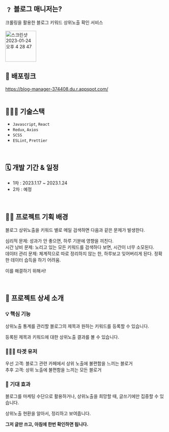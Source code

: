## ﹖ 블로그 매니저는? <br/>
크롤링을 활용한 블로그 키워드 상위노출 확인 서비스 <br/><br/>
<img width="97" alt="스크린샷 2023-01-24 오후 4 28 47" src="https://user-images.githubusercontent.com/25457470/214234646-dd7cbe39-b197-44fc-b0f5-f9f55323b33b.png">


## 🚀 배포링크 <br/>
https://blog-manager-374408.du.r.appspot.com/ <br/><br/>


## 🧑🏻‍💻 기술스택 <br/>
- `Javascript`, `React`
- `Redux`, `Axios`
- `SCSS`
- `ESLint`, `Prettier`
<br/>

## 🗓 개발 기간 & 일정
- 1차 : 2023.1.17 ~ 2023.1.24
- 2차 : 예정

<br/>

## ✍🏻 프로젝트 기획 배경
블로그 상위노출을 키워드 별로 메일 검색하면 다음과 같은 문제가 발생한다.<br/>

심리적 문제: 성과가 안 좋으면, 하루 기분에 영향을 끼친다.<br/>
시간 낭비 문제: 노리고 있는 모든 키워드를 검색하다 보면, 시간이 너무 소모된다.<br/>
데이터 관리 문제: 체계적으로 따로 정리하지 않는 한, 하루보고 잊어버리게 된다. 정확한 데이터 습득을 하기 어려움.<br/>

이를 해결하기 위해서!

<br/>

## 🧐 프로젝트 상세 소개

### 💡 핵심 기능

상위노출 통계를 관리할 블로그의 제목과 원하는 키워드를 등록할 수 있습니다.

등록된 제목과 키워드에 대한 상위노출 결과를 볼 수 있습니다.


### 🙋🏻‍♂️ 타겟 유저

우선 고객: 블로그 관련 카페에서 상위 노출에 불편함을 느끼는 블로거<br/>
추후 고객: 상위 노출에 불편함을 느끼는 모든 블로거

### 📍 기대 효과

블로그를 마케팅 수단으로 활용하거나, 상위노출을 희망할 때,
글쓰기에만 집중할 수 있습니다.

상위노출 현환을 알아서, 정리하고 보여줍니다.

<strong>그저 글만 쓰고, 아침에 한번 확인하면 됩니다.</strong>

